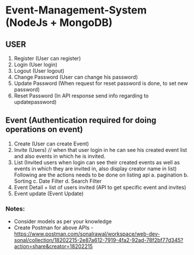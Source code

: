# Event-Management-System (NodeJs + MongoDB)
## USER
1. Register (User can register)
2. Login (User login)
3. Logout (User logout)
4. Change Password (User can change his password)
5. Update Password (When request for reset password is done, to
set new password)
6. Reset Password (In API response send info regarding to updatepassword)

## Event (Authentication required for doing operations on event)
1. Create (User can create Event)
2. Invite (Users) // when that user login in he can see his
created event list and also events in which he is invited.
3. List (Invited users when login can see their created events as
well as events in which they are invited in, also display creator
name in list)
Following are the actions needs to be done on listing api
a. pagination
b. Sorting
c. Date Filter
d. Search Filter
4. Event Detail + list of users invited (API to get specific event
and invites)
5. Event update (Event Update)
### Notes:
- Consider models as per your knowledge
- Create Postman for above APIs
-https://www.postman.com/sonalrawal/workspace/web-dev-sonal/collection/18202215-2e87a612-7919-4fa2-92ad-78f2bf77d345?action=share&creator=18202215
